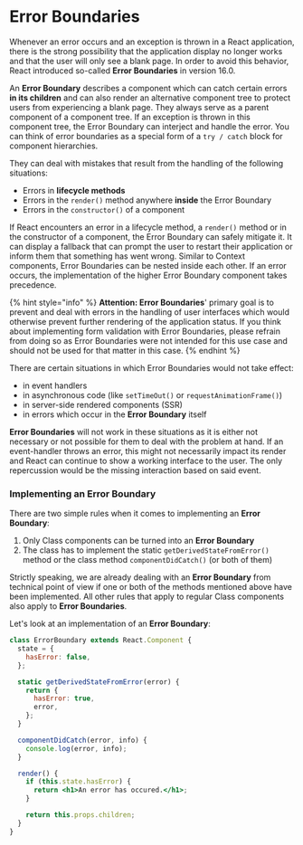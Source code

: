 # Error Boundaries

Whenever an error occurs and an exception is thrown in a React application, there is the strong possibility that the application display no longer works and that the user will only see a blank page. In order to avoid this behavior, React introduced so-called **Error Boundaries** in version 16.0.

An **Error Boundary** describes a component which can catch certain errors **in its children** and can also render an alternative component tree to protect users from experiencing a blank page. They always serve as a parent component of a component tree. If an exception is thrown in this component tree, the Error Boundary can interject and handle the error. You can think of error boundaries as a special form of a `try / catch` block for component hierarchies.

They can deal with mistakes that result from the handling of the following situations:

* Errors in **lifecycle methods**
* Errors in the `render()` method anywhere **inside** the Error Boundary
* Errors in the `constructor()` of a component

If React encounters an error in a lifecycle method, a `render()` method or in the constructor of a component, the Error Boundary can safely mitigate it. It can display a fallback that can prompt the user to restart their application or inform them that something has went wrong. Similar to Context components, Error Boundaries can be nested inside each other. If an error occurs, the implementation of the higher Error Boundary component takes precedence.

{% hint style="info" %}
**Attention: Error Boundaries**' primary goal is to prevent and deal with errors in the handling of user interfaces which would otherwise prevent further rendering of the application status. If you think about implementing form validation with Error Boundaries, please refrain from doing so as Error Boundaries were not intended for this use case and should not be used for that matter in this case.
{% endhint %}

There are certain situations in which Error Boundaries would not take effect:

* in event handlers
* in asynchronous code \(like `setTimeOut()` or `requestAnimationFrame()`\)
* in server-side rendered components \(SSR\)
* in errors which occur in the **Error Boundary** itself

**Error Boundaries** will not work in these situations as it is either not necessary or not possible for them to deal with the problem at hand. If an event-handler throws an error, this might not necessarily impact its render and React can continue to show a working interface to the user. The only repercussion would be the missing interaction based on said event.

### Implementing an Error Boundary

There are two simple rules when it comes to implementing an **Error Boundary**:

1. Only Class components can be turned into an **Error Boundary**
2. The class has to implement the static `getDerivedStateFromError()` method or the class method `componentDidCatch()` \(or both of them\)

Strictly speaking, we are already dealing with an **Error Boundary** from technical point of view if one or both of the methods mentioned above have been implemented. All other rules that apply to regular Class components also apply to **Error Boundaries**.

Let's look at an implementation of an **Error Boundary**:

```jsx
class ErrorBoundary extends React.Component {
  state = {
    hasError: false,
  };

  static getDerivedStateFromError(error) {
    return {
      hasError: true,
      error,
    };
  }

  componentDidCatch(error, info) {
    console.log(error, info);
  }

  render() {
    if (this.state.hasError) {
      return <h1>An error has occured.</h1>;
    }

    return this.props.children; 
  }
}
```

